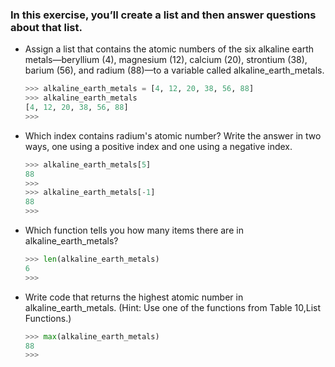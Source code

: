 ### In this exercise, you’ll create a list and then answer questions about that list.

- Assign a list that contains the atomic numbers of the six alkaline earth metals—beryllium (4), magnesium (12), calcium (20), strontium (38), barium (56), and radium (88)—to a variable called alkaline_earth_metals.
    ```python
    >>> alkaline_earth_metals = [4, 12, 20, 38, 56, 88]
    >>> alkaline_earth_metals
    [4, 12, 20, 38, 56, 88]
    >>> 
    ```
- Which index contains radium's atomic number? Write the answer in two ways, one using a positive index and one using a negative index.
    ```python
    >>> alkaline_earth_metals[5]
    88
    >>> 
    >>> alkaline_earth_metals[-1]
    88
    >>> 
    ```
- Which function tells you how many items there are in alkaline_earth_metals?
    ```python
    >>> len(alkaline_earth_metals)
    6
    >>> 
    ```
- Write code that returns the highest atomic number in alkaline_earth_metals. (Hint: Use one of the functions from Table 10, ​List Functions​.)
    ```python
    >>> max(alkaline_earth_metals)
    88
    >>> 
    ```